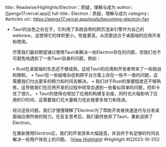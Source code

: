 title:: Readwise/Highlights/Electron：质疑，理解与成为
author:: [[pengx17.vercel.app]]
full-title:: Electron：质疑，理解与成为
category:: #articles
url:: https://pengx17.vercel.app/posts/becoming-electron-fan
- Tauri的出色之处在于，它利用了系统自带的网页渲染引擎作为自己的webview，这使得它的体积更小，性能更高，从而更适合于桌面端的应用开发和使用。
  
  尽管我们最初期望通过使用Tauri来解决一些Electron存在的问题，但我们也不可避免地遇到了一些Tauri自身的问题，例如：
  
  •   Rust在桌面端的生态还不够成熟，这给Tauri的应用和开发者带来了一些挑战和限制。
  •   Tauri在一些疑难杂症和跨平台方案上存在一些不一致的问题，这需要我们付出更多的精力和时间去解决。
  •   我们对于Rust的掌握程度还不够熟练，这导致我们在应用开发的过程中经常会遇到一些看似简单的问题，但却卡住了很久。
  •   Tauri的使用也增加了应用的构建复杂度，同时也大幅影响了应用的CI时间，这需要我们花大量精力在此做更多努力和改进。
  
  经过这些问题，我们才慢慢理解了Electron为了帮助开发者快速迭代与分发桌面端应用所做的努力。在反复思考后，我们最终放弃了Tauri，重新选择了Electron。
  
  在重新使用Electron后，我们的开发效率大幅提高，并且终于有足够的时间去解决一些用户体验上的问题。 ([View Highlight](https://read.readwise.io/read/01hdjp84c6jk2fz08n6jvd6vcn)) #Highlight #[[2023-10-25]]